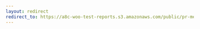 ```yaml
---
layout: redirect
redirect_to: https://a8c-woo-test-reports.s3.amazonaws.com/public/pr-merge/44642/api/index.html
---
```

